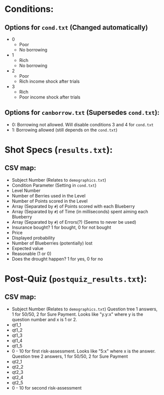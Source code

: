 Conditions:
===
Options for `cond.txt` (Changed automatically)
---
- 0
  - Poor
  - No borrowing
- 1
  - Rich
  - No borrowing
- 2
  - Poor
  - Rich income shock after trials
- 3
  - Rich
  - Poor income shock after trials

Options for `canborrow.txt` (Supersedes `cond.txt`):
---
- 0: Borrowing not allowed. Will disable conditions 3 and 4 for `cond.txt`
- 1: Borrowing allowed (still depends on the `cond.txt`)

Shot Specs (`results.txt`):
===
CSV map:
---
- Subject Number (Relates to `demographics.txt`)
- Condition Parameter (Setting in `cond.txt`)
- Level Number
- Number of Berries used in the Level
- Number of Points scored in the Level
- Array (Separated by `#`) of Points scored with each Blueberry
- Array (Separated by `#`) of Time (in milliseconds) spent aiming each Blueberry
- Array (Separated by `#`) of Errors(?) (Seems to never be used)
- Insurance bought? 1 for bought, 0 for not bought
- Price
- Displayed probability
- Number of Blueberries (potentially) lost
- Expected value
- Reasonable (1 or 0)
- Does the drought happen? 1 for yes, 0 for no

Post-Quiz (`postquiz_results.txt`):
===
CSV map:
---
- Subject Number (Relates to `demographics.txt`)
Question tree 1 answers, 1 for 50/50, 2 for Sure Payment. Looks like "y.y:x" where y is the question number and x is 1 or 2.
- qt1_1
- qt1_2
- qt1_3
- qt1_4
- qt1_5
- 0 - 10 for first risk-assessment. Looks like "5:x" where x is the answer.
Question tree 2 answers, 1 for 50/50, 2 for Sure Payment
- qt2_1
- qt2_2
- qt2_3
- qt2_4
- qt2_5
- 0 - 10 for second risk-assessment
